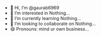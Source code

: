 - 👋 Hi, I’m @gaurab6969
- 👀 I’m interested in Nothing...
- 🌱 I’m currently learning Nothing...
- 💞️ I’m looking to collaborate on Nothing...
- 😄 Pronouns: mind ur own business...

<!---
gaurab6969/gaurab6969 is a ✨ special ✨ repository because its `README.md` (this file) appears on your GitHub profile.
You can click the Preview link to take a look at your changes.
--->
